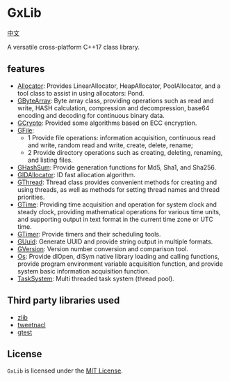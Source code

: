 # GxLib
[中文](README-zh.md)

A versatile cross-platform C++17 class library.

## features
- [Allocator](gx/include/gx/allocator.h): Provides LinearAllocator, HeapAllocator, PoolAllocator, and a tool class to assist in using allocators: Pond.
- [GByteArray](gx/include/gx/gbytearray.h): Byte array class, providing operations such as read and write, HASH calculation, compression and decompression, base64 encoding and decoding for continuous binary data.
- [GCrypto](gx/include/gx/gcrypto.h): Provided some algorithms based on ECC encryption.
- [GFile](gx/include/gx/gfile.h): 
  - 1 Provide file operations: information acquisition, continuous read and write, random read and write, create, delete, rename; 
  - 2 Provide directory operations such as creating, deleting, renaming, and listing files.
- [GHashSum](gx/include/gx/ghash_sum.h): Provide generation functions for Md5, Sha1, and Sha256.
- [GIDAllocator](gx/include/gx/gid_allocator.h): ID fast allocation algorithm.
- [GThread](gx/include/gx/gthread.h): Thread class provides convenient methods for creating and using threads, as well as methods for setting thread names and thread priorities.
- [GTime](gx/include/gx/gtime.h): Providing time acquisition and operation for system clock and steady clock, providing mathematical operations for various time units, and supporting output in text format in the current time zone or UTC time.
- [GTimer](gx/include/gx/gtimer.h): Provide timers and their scheduling tools.
- [GUuid](gx/include/gx/guuid.h): Generate UUID and provide string output in multiple formats.
- [GVersion](gx/include/gx/gversion.h): Version number conversion and comparison tool.
- [Os](gx/include/gx/os.h): Provide dlOpen, dlSym native library loading and calling functions, provide program environment variable acquisition function, and provide system basic information acquisition function.
- [TaskSystem](gx/include/gx/task_system.h): Multi threaded task system (thread pool).

## Third party libraries used
- [zlib](https://github.com/madler/zlib)
- [tweetnacl](https://tweetnacl.cr.yp.to)
- [gtest](https://github.com/google/googletest)

## License
`GxLib` is licensed under the [MIT License](LICENSE.txt).
